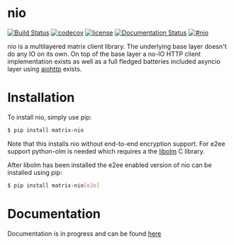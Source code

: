 nio  
===

[![Build Status](https://img.shields.io/travis/poljar/matrix-nio.svg?style=flat-square)](https://travis-ci.org/poljar/matrix-nio)
[![codecov](https://img.shields.io/codecov/c/github/poljar/matrix-nio/master.svg?style=flat-square)](https://codecov.io/gh/poljar/matrix-nio)
[![license](https://img.shields.io/badge/license-ISC-blue.svg?style=flat-square)](https://github.com/poljar/matrix-nio/blob/master/LICENSE.md)
[![Documentation Status](https://readthedocs.org/projects/matrix-nio/badge/?version=latest&style=flat-square)](https://matrix-nio.readthedocs.io/en/latest/?badge=latest)
[![#nio](https://img.shields.io/badge/matrix-%23nio:matrix.org-blue.svg?style=flat-square)](https://matrix.to/#/!twcBhHVdZlQWuuxBhN:termina.org.uk?via=termina.org.uk&via=matrix.org)



nio is a multilayered matrix client library. The underlying base layer doesn't
do any IO on its own. On top of the base layer a no-IO HTTP client
implementation exists as well as a full fledged batteries included asyncio
layer using [aiohttp](https://github.com/aio-libs/aiohttp/) exists.

Installation
============
To install nio, simply use pip:
```bash
$ pip install matrix-nio

```

Note that this installs nio without end-to-end encryption support. For e2ee
support python-olm is needed which requires a the
[libolm](https://gitlab.matrix.org/matrix-org/olm) C library.

After libolm has been installed the e2ee enabled version of  nio can be
installed using pip:

```bash
$ pip install matrix-nio[e2e]

```

Documentation
=============

Documentation is in progress and can be found [here](https://matrix-nio.readthedocs.io/en/latest/nio.html)
